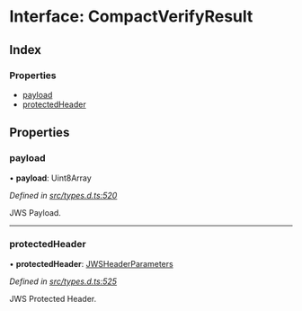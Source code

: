 # Interface: CompactVerifyResult

## Index

### Properties

* [payload](_types_d_.compactverifyresult.md#payload)
* [protectedHeader](_types_d_.compactverifyresult.md#protectedheader)

## Properties

### payload

•  **payload**: Uint8Array

*Defined in [src/types.d.ts:520](https://github.com/panva/jose/blob/v3.0.2/src/types.d.ts#L520)*

JWS Payload.

___

### protectedHeader

•  **protectedHeader**: [JWSHeaderParameters](_types_d_.jwsheaderparameters.md)

*Defined in [src/types.d.ts:525](https://github.com/panva/jose/blob/v3.0.2/src/types.d.ts#L525)*

JWS Protected Header.
